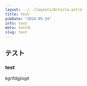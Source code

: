 ```yaml
---
layout: ../../layouts/Article.astro
title: test
pubDate: "2024-05-24"
info: test
meta: testお
slug: test
---
```

## テスト
### test
kgrifdgjiogit
